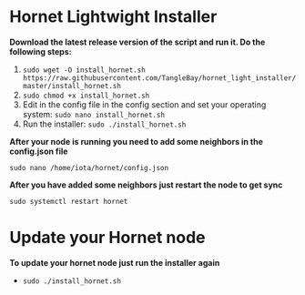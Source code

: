 # Hornet Lightwight Installer #

**Download the latest release version of the script and run it. Do the following steps:**

1. `sudo wget -O install_hornet.sh https://raw.githubusercontent.com/TangleBay/hornet_light_installer/master/install_hornet.sh`
2. `sudo chmod +x install_hornet.sh`
3. Edit in the config file in the config section and set your operating system: `sudo nano install_hornet.sh` 
4. Run the installer: `sudo ./install_hornet.sh`

**After your node is running you need to add some neighbors in the config.json file**

`sudo nano /home/iota/hornet/config.json`

**After you have added some neighbors just restart the node to get sync**

`sudo systemctl restart hornet`

# Update your Hornet node #

**To update your hornet node just run the installer again**
- `sudo ./install_hornet.sh`